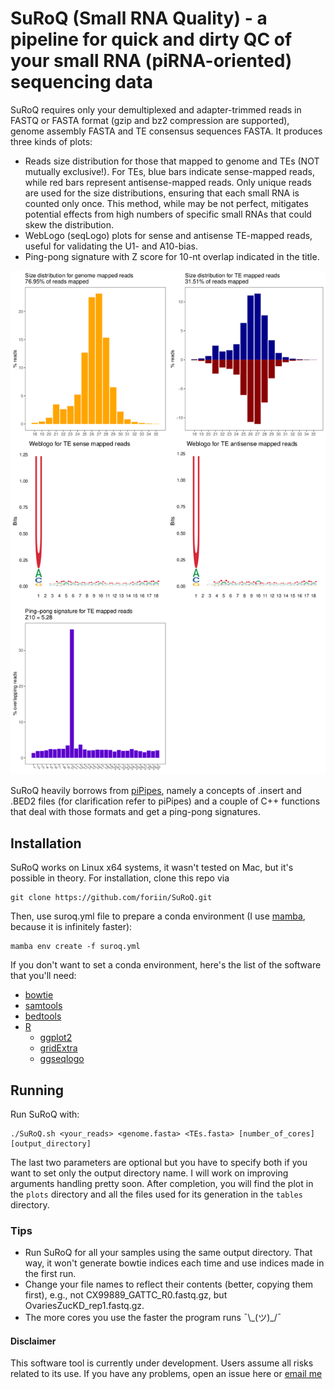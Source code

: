 # SuRoQ (Small RNA Quality) - a pipeline for quick and dirty QC of your small RNA (piRNA-oriented) sequencing data
SuRoQ requires only your demultiplexed and adapter-trimmed reads in FASTQ or FASTA format (gzip and bz2 compression are supported), genome assembly FASTA and TE consensus sequences FASTA. It produces three kinds of plots:
- Reads size distribution for those that mapped to genome and TEs (NOT mutually exclusive!).  For TEs, blue bars indicate sense-mapped reads, while red bars represent antisense-mapped reads. Only unique reads are used for the size distributions, ensuring that each small RNA is counted only once. This method, while may be not perfect, mitigates potential effects from high numbers of specific small RNAs that could skew the distribution.
- WebLogo (seqLogo) plots for sense and antisense TE-mapped reads, useful for validating the U1- and A10-bias.
- Ping-pong signature with Z score for 10-nt overlap indicated in the title.
  
<img src=https://github.com/foriin/SuRoQ/blob/main/example/suroq_output.png width="600">

SuRoQ heavily borrows from [piPipes](https://github.com/bowhan/piPipes), namely a concepts of .insert and .BED2 files (for clarification refer to piPipes) and a couple of C++ functions that deal with those formats and get a ping-pong signatures.

## Installation
SuRoQ works on Linux x64 systems, it wasn't tested on Mac, but it's possible in theory. For installation, clone this repo via
```
git clone https://github.com/foriin/SuRoQ.git
```
Then, use suroq.yml file to prepare a conda environment (I use [mamba](https://anaconda.org/conda-forge/mamba), because it is infinitely faster):
```
mamba env create -f suroq.yml
```
If you don't want to set a conda environment, here's the list of the software that you'll need:
- [bowtie](https://bowtie-bio.sourceforge.net/index.shtml)
- [samtools](http://www.htslib.org/)
- [bedtools](https://bedtools.readthedocs.io/en/latest/)
- [R](https://www.r-project.org/)
  - [ggplot2](https://ggplot2.tidyverse.org/)
  - [gridExtra](https://cran.r-project.org/web/packages/gridExtra/index.html)
  - [ggseqlogo](https://omarwagih.github.io/ggseqlogo/)
 
## Running
Run SuRoQ with:
```
./SuRoQ.sh <your_reads> <genome.fasta> <TEs.fasta> [number_of_cores] [output_directory]
```
The last two parameters are optional but you have to specify both if you want to set only the output directory name. I will work on improving arguments handling pretty soon.
After completion, you will find the plot in the `plots` directory and all the files used for its generation in the `tables` directory.

### Tips
- Run SuRoQ for all your samples using the same output directory. That way, it won't generate bowtie indices each time and use indices made in the first run.
- Change your file names to reflect their contents (better, copying them first), e.g., not CX99889_GATTC_R0.fastq.gz, but OvariesZucKD_rep1.fastq.gz.
- The more cores you use the faster the program runs ¯\\\_\(ツ\)\_/¯

#### Disclaimer
This software tool is currently under development. Users assume all risks related to its use.
If you have any problems, open an issue here or [email me](mailto:liartom2@gmail.com)
